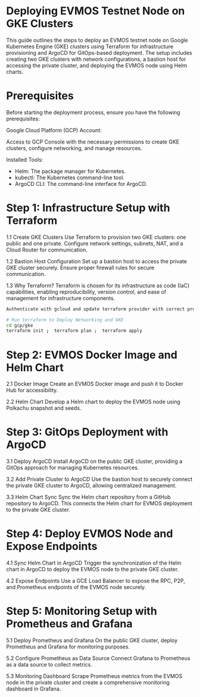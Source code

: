 # Deploying EVMOS Testnet Node on GKE Clusters

This guide outlines the steps to deploy an EVMOS testnet node on Google Kubernetes Engine (GKE) clusters using Terraform for infrastructure provisioning and ArgoCD for GitOps-based deployment. The setup includes creating two GKE clusters with network configurations, a bastion host for accessing the private cluster, and deploying the EVMOS node using Helm charts.


# Prerequisites
Before starting the deployment process, ensure you have the following prerequisites:

Google Cloud Platform (GCP) Account:

Access to GCP Console with the necessary permissions to create GKE clusters, configure networking, and manage resources.

Installed Tools:
- Helm: The package manager for Kubernetes.
- kubectl: The Kubernetes command-line tool.
- ArgoCD CLI: The command-line interface for ArgoCD.

# Step 1: Infrastructure Setup with Terraform

1.1 Create GKE Clusters
Use Terraform to provision two GKE clusters: one public and one private. Configure network settings, subnets, NAT, and a Cloud Router for communication.

1.2 Bastion Host Configuration
Set up a bastion host to access the private GKE cluster securely. Ensure proper firewall rules for secure communication.

1.3 Why Terraform?
Terraform is chosen for its infrastructure as code (IaC) capabilities, enabling reproducibility, version control, and ease of management for infrastructure components.

```bash
Authenticate with gcloud and update terraform provider with correct project 

# Run terraform to Deploy Networking and GKE
cd gcp/gke
terraform init ;  terraform plan ;  terraform apply 
```

# Step 2: EVMOS Docker Image and Helm Chart
2.1 Docker Image
Create an EVMOS Docker image and push it to Docker Hub for accessibility.

2.2 Helm Chart
Develop a Helm chart to deploy the EVMOS node using Polkachu snapshot and seeds.

# Step 3: GitOps Deployment with ArgoCD
3.1 Deploy ArgoCD
Install ArgoCD on the public GKE cluster, providing a GitOps approach for managing Kubernetes resources.

3.2 Add Private Cluster to ArgoCD
Use the bastion host to securely connect the private GKE cluster to ArgoCD, allowing centralized management.

3.3 Helm Chart Sync
Sync the Helm chart repository from a GitHub repository to ArgoCD. This connects the Helm chart for EVMOS deployment to the private GKE cluster.

# Step 4: Deploy EVMOS Node and Expose Endpoints
4.1 Sync Helm Chart in ArgoCD
Trigger the synchronization of the Helm chart in ArgoCD to deploy the EVMOS node to the private GKE cluster.

4.2 Expose Endpoints
Use a GCE Load Balancer to expose the RPC, P2P, and Prometheus endpoints of the EVMOS node securely.

# Step 5: Monitoring Setup with Prometheus and Grafana
5.1 Deploy Prometheus and Grafana
On the public GKE cluster, deploy Prometheus and Grafana for monitoring purposes.

5.2 Configure Prometheus as Data Source
Connect Grafana to Prometheus as a data source to collect metrics.

5.3 Monitoring Dashboard
Scrape Prometheus metrics from the EVMOS node in the private cluster and create a comprehensive monitoring dashboard in Grafana.

